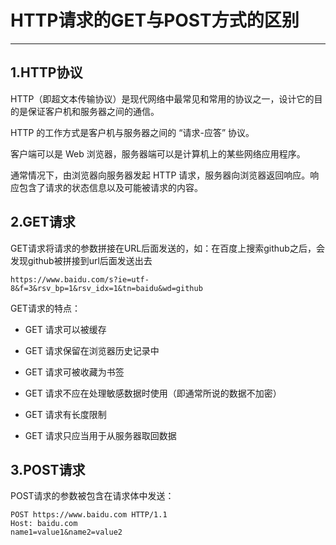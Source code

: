 # HTTP请求的GET与POST方式的区别

---

## 1.HTTP协议

HTTP（即超文本传输协议）是现代网络中最常见和常用的协议之一，设计它的目的是保证客户机和服务器之间的通信。

HTTP 的工作方式是客户机与服务器之间的 “请求-应答” 协议。

客户端可以是 Web 浏览器，服务器端可以是计算机上的某些网络应用程序。

通常情况下，由浏览器向服务器发起 HTTP 请求，服务器向浏览器返回响应。响应包含了请求的状态信息以及可能被请求的内容。

## 2.GET请求

GET请求将请求的参数拼接在URL后面发送的，如：在百度上搜索github之后，会发现github被拼接到url后面发送出去

```
https://www.baidu.com/s?ie=utf-8&f=3&rsv_bp=1&rsv_idx=1&tn=baidu&wd=github
```

GET请求的特点：

* GET 请求可以被缓存

* GET 请求保留在浏览器历史记录中

* GET 请求可被收藏为书签

* GET 请求不应在处理敏感数据时使用（即通常所说的数据不加密）

* GET 请求有长度限制

* GET 请求只应当用于从服务器取回数据

## 3.POST请求

POST请求的参数被包含在请求体中发送：

```
POST https://www.baidu.com HTTP/1.1
Host: baidu.com
name1=value1&name2=value2
```



